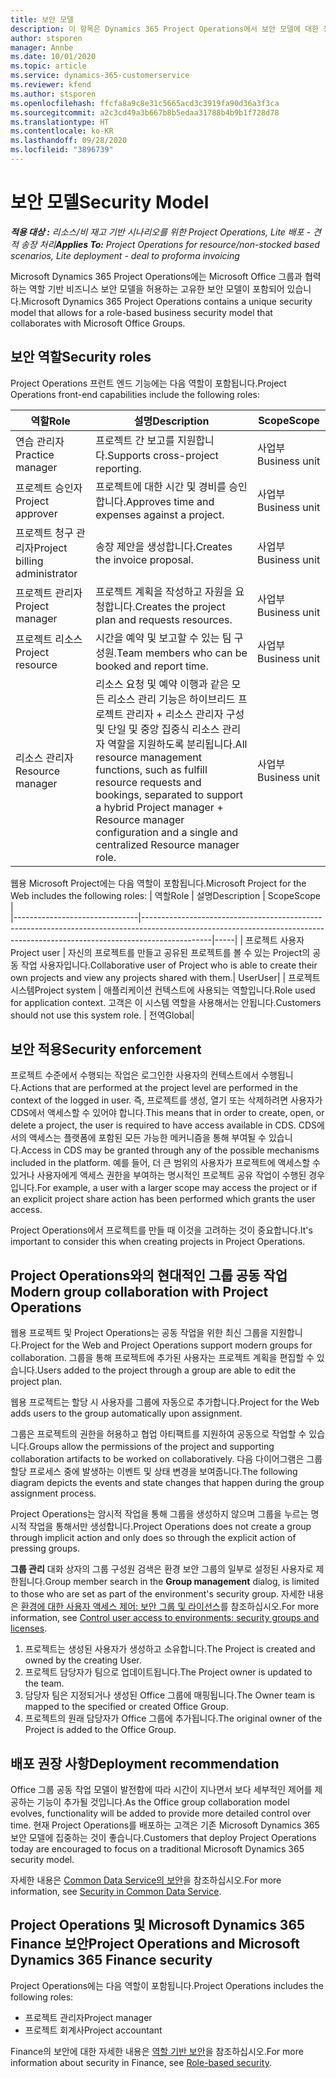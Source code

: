 ```yaml
---
title: 보안 모델
description: 이 항목은 Dynamics 365 Project Operations에서 보안 모델에 대한 정보를 제공합니다.
author: stsporen
manager: Annbe
ms.date: 10/01/2020
ms.topic: article
ms.service: dynamics-365-customerservice
ms.reviewer: kfend
ms.author: stsporen
ms.openlocfilehash: ffcfa8a9c8e31c5665acd3c3919fa90d36a3f3ca
ms.sourcegitcommit: a2c3cd49a3b667b8b5edaa31788b4b9b1f728d78
ms.translationtype: HT
ms.contentlocale: ko-KR
ms.lasthandoff: 09/28/2020
ms.locfileid: "3896739"
---
```

# <a name="security-model"></a><span data-ttu-id="d8ec3-103">보안 모델</span><span class="sxs-lookup"><span data-stu-id="d8ec3-103">Security Model</span></span>

<span data-ttu-id="d8ec3-104">_**적용 대상 :** 리소스/비 재고 기반 시나리오를 위한 Project Operations, Lite 배포 - 견적 송장 처리_</span><span class="sxs-lookup"><span data-stu-id="d8ec3-104">_**Applies To:** Project Operations for resource/non-stocked based scenarios, Lite deployment - deal to proforma invoicing_</span></span>

<span data-ttu-id="d8ec3-105">Microsoft Dynamics 365 Project Operations에는 Microsoft Office 그룹과 협력하는 역할 기반 비즈니스 보안 모델을 허용하는 고유한 보안 모델이 포함되어 있습니다.</span><span class="sxs-lookup"><span data-stu-id="d8ec3-105">Microsoft Dynamics 365 Project Operations contains a unique security model that allows for a role-based business security model that collaborates with Microsoft Office Groups.</span></span> 


## <a name="security-roles"></a><span data-ttu-id="d8ec3-106">보안 역할</span><span class="sxs-lookup"><span data-stu-id="d8ec3-106">Security roles</span></span>
<span data-ttu-id="d8ec3-107">Project Operations 프런트 엔드 기능에는 다음 역할이 포함됩니다.</span><span class="sxs-lookup"><span data-stu-id="d8ec3-107">Project Operations front-end capabilities include the following roles:</span></span>

| <span data-ttu-id="d8ec3-108">역할</span><span class="sxs-lookup"><span data-stu-id="d8ec3-108">Role</span></span>                          | <span data-ttu-id="d8ec3-109">설명</span><span class="sxs-lookup"><span data-stu-id="d8ec3-109">Description</span></span>                                                                                                                                                                 | <span data-ttu-id="d8ec3-110">Scope</span><span class="sxs-lookup"><span data-stu-id="d8ec3-110">Scope</span></span> |
|-------------------------------|-----------------------------------------------------------------------------------------------------------------------------------------------------------------------------|------|
| <span data-ttu-id="d8ec3-111">연습 관리자</span><span class="sxs-lookup"><span data-stu-id="d8ec3-111">Practice manager</span></span>              | <span data-ttu-id="d8ec3-112">프로젝트 간 보고를 지원합니다.</span><span class="sxs-lookup"><span data-stu-id="d8ec3-112">Supports cross-project reporting.</span></span>                                                                                                            | <span data-ttu-id="d8ec3-113">사업부</span><span class="sxs-lookup"><span data-stu-id="d8ec3-113">Business unit</span></span>              |
| <span data-ttu-id="d8ec3-114">프로젝트 승인자</span><span class="sxs-lookup"><span data-stu-id="d8ec3-114">Project approver</span></span>              | <span data-ttu-id="d8ec3-115">프로젝트에 대한 시간 및 경비를 승인합니다.</span><span class="sxs-lookup"><span data-stu-id="d8ec3-115">Approves time and expenses against a project.</span></span>                                                                                                                              | <span data-ttu-id="d8ec3-116">사업부</span><span class="sxs-lookup"><span data-stu-id="d8ec3-116">Business unit</span></span> |
| <span data-ttu-id="d8ec3-117">프로젝트 청구 관리자</span><span class="sxs-lookup"><span data-stu-id="d8ec3-117">Project billing administrator</span></span> | <span data-ttu-id="d8ec3-118">송장 제안을 생성합니다.</span><span class="sxs-lookup"><span data-stu-id="d8ec3-118">Creates the invoice proposal.</span></span>                                                                                                                                                 | <span data-ttu-id="d8ec3-119">사업부</span><span class="sxs-lookup"><span data-stu-id="d8ec3-119">Business unit</span></span> |
| <span data-ttu-id="d8ec3-120">프로젝트 관리자</span><span class="sxs-lookup"><span data-stu-id="d8ec3-120">Project manager</span></span>               | <span data-ttu-id="d8ec3-121">프로젝트 계획을 작성하고 자원을 요청합니다.</span><span class="sxs-lookup"><span data-stu-id="d8ec3-121">Creates the project plan and requests resources.</span></span>                                                                                                                              | <span data-ttu-id="d8ec3-122">사업부</span><span class="sxs-lookup"><span data-stu-id="d8ec3-122">Business unit</span></span> |
| <span data-ttu-id="d8ec3-123">프로젝트 리소스</span><span class="sxs-lookup"><span data-stu-id="d8ec3-123">Project resource</span></span>              | <span data-ttu-id="d8ec3-124">시간을 예약 및 보고할 수 있는 팀 구성원.</span><span class="sxs-lookup"><span data-stu-id="d8ec3-124">Team members who can be booked and report time.</span></span>                                                                                                          | <span data-ttu-id="d8ec3-125">사업부</span><span class="sxs-lookup"><span data-stu-id="d8ec3-125">Business unit</span></span>|
| <span data-ttu-id="d8ec3-126">리소스 관리자</span><span class="sxs-lookup"><span data-stu-id="d8ec3-126">Resource manager</span></span>              | <span data-ttu-id="d8ec3-127">리소스 요청 및 예약 이행과 같은 모든 리소스 관리 기능은 하이브리드 프로젝트 관리자 + 리소스 관리자 구성 및 단일 및 중앙 집중식 리소스 관리자 역할을 지원하도록 분리됩니다.</span><span class="sxs-lookup"><span data-stu-id="d8ec3-127">All resource management functions, such as fulfill resource requests and bookings, separated to support a hybrid Project manager + Resource manager configuration and a single and centralized Resource manager role.</span></span> | <span data-ttu-id="d8ec3-128">사업부</span><span class="sxs-lookup"><span data-stu-id="d8ec3-128">Business unit</span></span> |


<span data-ttu-id="d8ec3-129">웹용 Microsoft Project에는 다음 역할이 포함됩니다.</span><span class="sxs-lookup"><span data-stu-id="d8ec3-129">Microsoft Project for the Web includes the following roles:</span></span>
| <span data-ttu-id="d8ec3-130">역할</span><span class="sxs-lookup"><span data-stu-id="d8ec3-130">Role</span></span>                          | <span data-ttu-id="d8ec3-131">설명</span><span class="sxs-lookup"><span data-stu-id="d8ec3-131">Description</span></span>                                                                                                          | <span data-ttu-id="d8ec3-132">Scope</span><span class="sxs-lookup"><span data-stu-id="d8ec3-132">Scope</span></span> |                                                       
|-------------------------------|-----------------------------------------------------------------------------------------------------------------------------------------------------------------------------|-----|
| <span data-ttu-id="d8ec3-133">프로젝트 사용자</span><span class="sxs-lookup"><span data-stu-id="d8ec3-133">Project user</span></span> | <span data-ttu-id="d8ec3-134">자신의 프로젝트를 만들고 공유된 프로젝트를 볼 수 있는 Project의 공동 작업 사용자입니다.</span><span class="sxs-lookup"><span data-stu-id="d8ec3-134">Collaborative user of Project who is able to create their own projects and view any projects shared with them.</span></span>| <span data-ttu-id="d8ec3-135">User</span><span class="sxs-lookup"><span data-stu-id="d8ec3-135">User</span></span>|
| <span data-ttu-id="d8ec3-136">프로젝트 시스템</span><span class="sxs-lookup"><span data-stu-id="d8ec3-136">Project system</span></span> | <span data-ttu-id="d8ec3-137">애플리케이션 컨텍스트에 사용되는 역할입니다.</span><span class="sxs-lookup"><span data-stu-id="d8ec3-137">Role used for application context.</span></span> <span data-ttu-id="d8ec3-138">고객은 이 시스템 역할을 사용해서는 안됩니다.</span><span class="sxs-lookup"><span data-stu-id="d8ec3-138">Customers should not use this system role.</span></span> | <span data-ttu-id="d8ec3-139">전역</span><span class="sxs-lookup"><span data-stu-id="d8ec3-139">Global</span></span>|

## <a name="security-enforcement"></a><span data-ttu-id="d8ec3-140">보안 적용</span><span class="sxs-lookup"><span data-stu-id="d8ec3-140">Security enforcement</span></span>
<span data-ttu-id="d8ec3-141">프로젝트 수준에서 수행되는 작업은 로그인한 사용자의 컨텍스트에서 수행됩니다.</span><span class="sxs-lookup"><span data-stu-id="d8ec3-141">Actions that are performed at the project level are performed in the context of the logged in user.</span></span> <span data-ttu-id="d8ec3-142">즉, 프로젝트를 생성, 열기 또는 삭제하려면 사용자가 CDS에서 액세스할 수 있어야 합니다.</span><span class="sxs-lookup"><span data-stu-id="d8ec3-142">This means that in order to create, open, or delete a project, the user is required to have access available in CDS.</span></span> <span data-ttu-id="d8ec3-143">CDS에서의 액세스는 플랫폼에 포함된 모든 가능한 메커니즘을 통해 부여될 수 있습니다.</span><span class="sxs-lookup"><span data-stu-id="d8ec3-143">Access in CDS may be granted through any of the possible mechanisms included in the platform.</span></span> <span data-ttu-id="d8ec3-144">예를 들어, 더 큰 범위의 사용자가 프로젝트에 액세스할 수 있거나 사용자에게 액세스 권한을 부여하는 명시적인 프로젝트 공유 작업이 수행된 경우입니다.</span><span class="sxs-lookup"><span data-stu-id="d8ec3-144">For example, a user with a larger scope may access the project or if an explicit project share action has been performed which grants the user access.</span></span>

<span data-ttu-id="d8ec3-145">Project Operations에서 프로젝트를 만들 때 이것을 고려하는 것이 중요합니다.</span><span class="sxs-lookup"><span data-stu-id="d8ec3-145">It's important to consider this when creating projects in Project Operations.</span></span>

## <a name="modern-group-collaboration-with-project-operations"></a><span data-ttu-id="d8ec3-146">Project Operations와의 현대적인 그룹 공동 작업</span><span class="sxs-lookup"><span data-stu-id="d8ec3-146">Modern group collaboration with Project Operations</span></span>
<span data-ttu-id="d8ec3-147">웹용 프로젝트 및 Project Operations는 공동 작업을 위한 최신 그룹을 지원합니다.</span><span class="sxs-lookup"><span data-stu-id="d8ec3-147">Project for the Web and Project Operations support modern groups for collaboration.</span></span> <span data-ttu-id="d8ec3-148">그룹을 통해 프로젝트에 추가된 사용자는 프로젝트 계획을 편집할 수 있습니다.</span><span class="sxs-lookup"><span data-stu-id="d8ec3-148">Users added to the project through a group are able to edit the project plan.</span></span>

<span data-ttu-id="d8ec3-149">웹용 프로젝트는 할당 시 사용자를 그룹에 자동으로 추가합니다.</span><span class="sxs-lookup"><span data-stu-id="d8ec3-149">Project for the Web adds users to the group automatically upon assignment.</span></span>

<span data-ttu-id="d8ec3-150">그룹은 프로젝트의 권한을 허용하고 협업 아티팩트를 지원하여 공동으로 작업할 수 있습니다.</span><span class="sxs-lookup"><span data-stu-id="d8ec3-150">Groups allow the permissions of the project and supporting collaboration artifacts to be worked on collaboratively.</span></span> <span data-ttu-id="d8ec3-151">다음 다이어그램은 그룹 할당 프로세스 중에 발생하는 이벤트 및 상태 변경을 보여줍니다.</span><span class="sxs-lookup"><span data-stu-id="d8ec3-151">The following diagram depicts the events and state changes that happen during the group assignment process.</span></span>

<span data-ttu-id="d8ec3-152">Project Operations는 암시적 작업을 통해 그룹을 생성하지 않으며 그룹을 누르는 명시적 작업을 통해서만 생성합니다.</span><span class="sxs-lookup"><span data-stu-id="d8ec3-152">Project Operations does not create a group through implicit action and only does so through the explicit action of pressing groups.</span></span>

<span data-ttu-id="d8ec3-153">**그룹 관리** 대화 상자의 그룹 구성원 검색은 환경 보안 그룹의 일부로 설정된 사용자로 제한됩니다.</span><span class="sxs-lookup"><span data-stu-id="d8ec3-153">Group member search in the **Group management** dialog, is limited to those who are set as part of the environment's security group.</span></span> <span data-ttu-id="d8ec3-154">자세한 내용은 [환경에 대한 사용자 액세스 제어: 보안 그룹 및 라이선스](https://docs.microsoft.com/power-platform/admin/control-user-access)를 참조하십시오.</span><span class="sxs-lookup"><span data-stu-id="d8ec3-154">For more information, see [Control user access to environments: security groups and licenses](https://docs.microsoft.com/power-platform/admin/control-user-access).</span></span>

1. <span data-ttu-id="d8ec3-155">프로젝트는 생성된 사용자가 생성하고 소유합니다.</span><span class="sxs-lookup"><span data-stu-id="d8ec3-155">The Project is created and owned by the creating User.</span></span>
2. <span data-ttu-id="d8ec3-156">프로젝트 담당자가 팀으로 업데이트됩니다.</span><span class="sxs-lookup"><span data-stu-id="d8ec3-156">The Project owner is updated to the team.</span></span>
3. <span data-ttu-id="d8ec3-157">담당자 팀은 지정되거나 생성된 Office 그룹에 매핑됩니다.</span><span class="sxs-lookup"><span data-stu-id="d8ec3-157">The Owner team is mapped to the specified or created Office Group.</span></span>
4. <span data-ttu-id="d8ec3-158">프로젝트의 원래 담당자가 Office 그룹에 추가됩니다.</span><span class="sxs-lookup"><span data-stu-id="d8ec3-158">The original owner of the Project is added to the Office Group.</span></span>

## <a name="deployment-recommendation"></a><span data-ttu-id="d8ec3-159">배포 권장 사항</span><span class="sxs-lookup"><span data-stu-id="d8ec3-159">Deployment recommendation</span></span>
<span data-ttu-id="d8ec3-160">Office 그룹 공동 작업 모델이 발전함에 따라 시간이 지나면서 보다 세부적인 제어를 제공하는 기능이 추가될 것입니다.</span><span class="sxs-lookup"><span data-stu-id="d8ec3-160">As the Office group collaboration model evolves, functionality will be added to provide more detailed control over time.</span></span> <span data-ttu-id="d8ec3-161">현재 Project Operations를 배포하는 고객은 기존 Microsoft Dynamics 365 보안 모델에 집중하는 것이 좋습니다.</span><span class="sxs-lookup"><span data-stu-id="d8ec3-161">Customers that deploy Project Operations today are encouraged to focus on a traditional Microsoft Dynamics 365 security model.</span></span>

<span data-ttu-id="d8ec3-162">자세한 내용은 [Common Data Service의 보안](https://docs.microsoft.com/power-platform/admin/wp-security)을 참조하십시오.</span><span class="sxs-lookup"><span data-stu-id="d8ec3-162">For more information, see [Security in Common Data Service](https://docs.microsoft.com/power-platform/admin/wp-security).</span></span>

## <a name="project-operations-and-microsoft-dynamics-365-finance-security"></a><span data-ttu-id="d8ec3-163">Project Operations 및 Microsoft Dynamics 365 Finance 보안</span><span class="sxs-lookup"><span data-stu-id="d8ec3-163">Project Operations and Microsoft Dynamics 365 Finance security</span></span>
<span data-ttu-id="d8ec3-164">Project Operations에는 다음 역할이 포함됩니다.</span><span class="sxs-lookup"><span data-stu-id="d8ec3-164">Project Operations includes the following roles:</span></span>

- <span data-ttu-id="d8ec3-165">프로젝트 관리자</span><span class="sxs-lookup"><span data-stu-id="d8ec3-165">Project manager</span></span>
- <span data-ttu-id="d8ec3-166">프로젝트 회계사</span><span class="sxs-lookup"><span data-stu-id="d8ec3-166">Project accountant</span></span>

<span data-ttu-id="d8ec3-167">Finance의 보안에 대한 자세한 내용은 [역할 기반 보안](https://docs.microsoft.com/dynamics365/fin-ops-core/dev-itpro/sysadmin/role-based-security)을 참조하십시오.</span><span class="sxs-lookup"><span data-stu-id="d8ec3-167">For more information about security in Finance, see [Role-based security](https://docs.microsoft.com/dynamics365/fin-ops-core/dev-itpro/sysadmin/role-based-security).</span></span>


